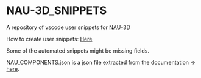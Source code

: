 # NAU-3D_SNIPPETS
A repository of vscode user snippets for [NAU-3D](https://github.com/Nau3D/nau)

How to create user snippets: [Here](https://code.visualstudio.com/docs/editor/userdefinedsnippets#_create-your-own-snippets) 

Some of the automated snippets might be missing fields. 

NAU_COMPONENTS.json is a json file extracted from the documentation -> [here](https://nau3d.di.uminho.pt/tutorial/specifying-objects-components-and-contexts/).